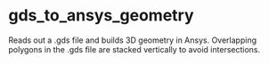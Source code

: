 # gds_to_ansys_geometry
Reads out a .gds file and builds 3D geometry in Ansys. Overlapping polygons in the .gds file are stacked vertically to avoid intersections.
